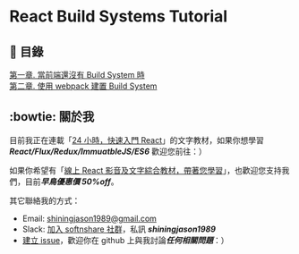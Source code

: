 # React Build Systems Tutorial


## :scroll: 目錄

[第一章. 當前端還沒有 Build System 時](https://github.com/shiningjason1989/react-build-systems-tutorial/tree/master/1_default)  
[第二章. 使用 webpack 建置 Build System](https://github.com/shiningjason1989/react-build-systems-tutorial/tree/master/2_webpack)


## :bowtie: 關於我

目前我正在連載「[24 小時，快速入門 React](https://github.com/shiningjason1989/react-quick-tutorial)」的文字教材，如果你想學習 ***React/Flux/Redux/ImmuatbleJS/ES6*** 歡迎您前往：）

如果你希望有「[線上 React 影音及文字綜合教材，帶著您學習](https://4cats.teachable.com/courses/24hrs-react-101)」，也歡迎您支持我們，目前***早鳥優惠價 50%off***。

其它聯絡我的方式：

- Email: shiningjason1989@gmail.com
- Slack: [加入 softnshare 社群](https://softnshare.wordpress.com/slack/)，私訊 ***shiningjason1989***
- [建立 issue](https://github.com/shiningjason1989/react-build-systems-tutorial/issues/new)，歡迎你在 github 上與我討論***任何相關問題***：）
